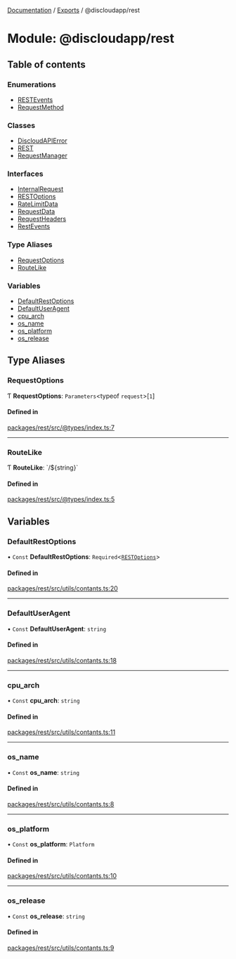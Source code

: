 [Documentation](../README.md) / [Exports](../modules.md) / @discloudapp/rest

# Module: @discloudapp/rest

## Table of contents

### Enumerations

- [RESTEvents](../enums/discloudapp_rest.RESTEvents.md)
- [RequestMethod](../enums/discloudapp_rest.RequestMethod.md)

### Classes

- [DiscloudAPIError](../classes/discloudapp_rest.DiscloudAPIError.md)
- [REST](../classes/discloudapp_rest.REST.md)
- [RequestManager](../classes/discloudapp_rest.RequestManager.md)

### Interfaces

- [InternalRequest](../interfaces/discloudapp_rest.InternalRequest.md)
- [RESTOptions](../interfaces/discloudapp_rest.RESTOptions.md)
- [RateLimitData](../interfaces/discloudapp_rest.RateLimitData.md)
- [RequestData](../interfaces/discloudapp_rest.RequestData.md)
- [RequestHeaders](../interfaces/discloudapp_rest.RequestHeaders.md)
- [RestEvents](../interfaces/discloudapp_rest.RestEvents-1.md)

### Type Aliases

- [RequestOptions](discloudapp_rest.md#requestoptions)
- [RouteLike](discloudapp_rest.md#routelike)

### Variables

- [DefaultRestOptions](discloudapp_rest.md#defaultrestoptions)
- [DefaultUserAgent](discloudapp_rest.md#defaultuseragent)
- [cpu\_arch](discloudapp_rest.md#cpu_arch)
- [os\_name](discloudapp_rest.md#os_name)
- [os\_platform](discloudapp_rest.md#os_platform)
- [os\_release](discloudapp_rest.md#os_release)

## Type Aliases

### RequestOptions

Ƭ **RequestOptions**: `Parameters`\<typeof `request`\>[``1``]

#### Defined in

[packages/rest/src/@types/index.ts:7](https://github.com/discloud/discloud.app/blob/824e86a/packages/rest/src/@types/index.ts#L7)

___

### RouteLike

Ƭ **RouteLike**: \`/$\{string}\`

#### Defined in

[packages/rest/src/@types/index.ts:5](https://github.com/discloud/discloud.app/blob/824e86a/packages/rest/src/@types/index.ts#L5)

## Variables

### DefaultRestOptions

• `Const` **DefaultRestOptions**: `Required`\<[`RESTOptions`](../interfaces/discloudapp_rest.RESTOptions.md)\>

#### Defined in

[packages/rest/src/utils/contants.ts:20](https://github.com/discloud/discloud.app/blob/824e86a/packages/rest/src/utils/contants.ts#L20)

___

### DefaultUserAgent

• `Const` **DefaultUserAgent**: `string`

#### Defined in

[packages/rest/src/utils/contants.ts:18](https://github.com/discloud/discloud.app/blob/824e86a/packages/rest/src/utils/contants.ts#L18)

___

### cpu\_arch

• `Const` **cpu\_arch**: `string`

#### Defined in

[packages/rest/src/utils/contants.ts:11](https://github.com/discloud/discloud.app/blob/824e86a/packages/rest/src/utils/contants.ts#L11)

___

### os\_name

• `Const` **os\_name**: `string`

#### Defined in

[packages/rest/src/utils/contants.ts:8](https://github.com/discloud/discloud.app/blob/824e86a/packages/rest/src/utils/contants.ts#L8)

___

### os\_platform

• `Const` **os\_platform**: `Platform`

#### Defined in

[packages/rest/src/utils/contants.ts:10](https://github.com/discloud/discloud.app/blob/824e86a/packages/rest/src/utils/contants.ts#L10)

___

### os\_release

• `Const` **os\_release**: `string`

#### Defined in

[packages/rest/src/utils/contants.ts:9](https://github.com/discloud/discloud.app/blob/824e86a/packages/rest/src/utils/contants.ts#L9)
